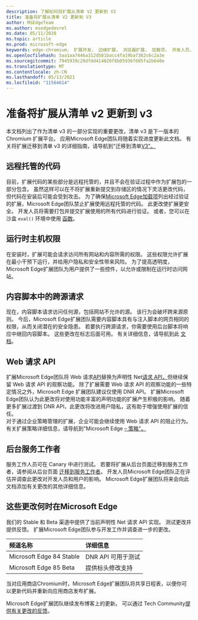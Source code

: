 ```yaml
---
description: 了解如何将扩展从清单 V2 更新到 V3
title: 准备将扩展从清单 V2 更新到 V3
author: MSEdgeTeam
ms.author: msedgedevrel
ms.date: 05/11/2020
ms.topic: article
ms.prod: microsoft-edge
keywords: edge-chromium， 扩展开发， 边缘扩展， 浏览器扩展， 加载项， 开发人员， 清单 v3， 迁移到清单 v3
ms.openlocfilehash: 5aa1aa7446a312d581bacc4fa19ba7362c6c2a3e
ms.sourcegitcommit: 7945939c29dfdd414020f8b05936f605fa2b640e
ms.translationtype: MT
ms.contentlocale: zh-CN
ms.lasthandoff: 05/13/2021
ms.locfileid: "11564614"
---
```

# <a name="prepare-to-update-your-extensions-from-manifest-v2-to-v3"></a>准备将扩展从清单 v2 更新到 v3  

本文档列出了作为清单 v3 的一部分实现的重要更改，清单 v3 是下一版本的 Chromium 扩展平台。  应用Microsoft Edge团队将随着实现进度更新此文档。  有关将扩展迁移到清单 v3 的详细指南，请导航到"迁移到清单[V3"。][ChromeDeveloperDocsExtensionsMv3Mv3MigrationChecklist]  

## <a name="remotely-hosted-code"></a>远程托管的代码  

目前，扩展代码的某些部分是远程托管的，并且不会在验证过程中作为扩展包的一部分包含。  虽然这样可以在不将扩展重新提交到存储区的情况下灵活更改代码，但代码在安装后可能会受到攻击。  为了确保[Microsoft Edge加载项][MicrosoftMicrosoftedgeAddons]列出经过验证的扩展，Microsoft Edge团队禁止扩展使用远程托管的代码。  此更改使扩展更安全。  开发人员将需要打包并提交扩展使用的所有代码进行验证。  或者，您可以在沙盒 `eval()` 环境中使用 [函数][ChromeDeveloperDocsExtensionsMv2Sandboxingeval]。  

## <a name="run-time-host-permissions"></a>运行时主机权限  

在安装时，扩展可能会请求访问所有网站和内容所需的权限。  这些权限允许扩展在最小干预下运行，并给用户隐私和安全性带来风险。  为了提高透明度，Microsoft Edge扩展团队为用户提供了一些控件，以允许或限制在运行时访问网站。  

## <a name="cross-origin-requests-in-content-scripts"></a>内容脚本中的跨源请求  

现在，内容脚本请求访问任何源，包括网站不允许的源。  该行为会破坏跨来源原则。  今后，Microsoft Edge扩展团队需要内容脚本具有与注入脚本的网页相同的权限，从而关闭潜在的安全隐患。  若要执行跨源请求，你需要使用后台脚本将响应中继回内容脚本。  这些更改在标志后面可用。  有关详细信息，请导航到此 [文档][ChromiumHomeChromiumSecurityExtensionContentScriptFetches]。  

## <a name="web-request-api"></a>Web 请求 API  

扩展Microsoft Edge团队将 Web 请求[API][ChromeDeveloperDocsExtensionsReferenceWebrequest]替换为声明性 Net[请求 API，][ChromeDeveloperDocsExtensionsReferenceDeclarativenetrequest]但继续保留 Web 请求 API 的观察功能。  除了扩展需要 Web 请求 API 的观察功能的一些特定情况之外，Microsoft Edge 扩展团队建议仅使用 DNR API。  扩展Microsoft Edge团队认为此更改将对使用功能丰富的声明功能的扩展产生积极的影响。  随着更多扩展过渡到 DNR API，此更改将改进用户隐私，这有助于增强使用扩展的信任。  
对于通过企业策略管理的扩展，企业可能会继续使用 Web 请求 API 的阻止行为。  有关扩展策略详细信息，请导航到"Microsoft Edge [– 策略"。][DeployedgeMicrosoftEdgePoliciesExtensions]  

## <a name="background-service-workers"></a>后台服务工作者  
 
服务工作人员可在 Canary 中进行测试。  若要将扩展从后台页面迁移到服务工作者，请参阅从后台页面 [迁移到服务工作者][ChromeDeveloperDocsExtensionsMv3MigratingToServiceWorkers]。  开发人员Microsoft Edge团队正在评估并调查此更改对开发人员和用户的影响。  Microsoft Edge扩展团队将来会向此文档添加有关更改的其他详细信息。  

## <a name="when-are-these-changes-available-in-microsoft-edge"></a>这些更改何时在Microsoft Edge  

我们的 Stable 和 Beta 渠道中提供了当前声明性 Net 请求 API 实现。  测试更改并提供反馈。  扩展Microsoft Edge团队参与开发工作并调查进一步的更改。  

| 频道名称 | 详细信息 |  
|:--- |:--- |  
| Microsoft Edge 84 Stable | DNR API 可用于测试 |  
| Microsoft Edge 85 Beta | 提供标头修改支持|  

当对应用商店Chromium时，Microsoft Edge扩展团队将共享日程表，以便你可以更新代码并重新向应用商店发布扩展。  

Microsoft Edge扩展团队继续发布博客上的更新。  可以通过 Tech Community[提供有关更改的反馈][MicrosoftTechcommunityT5ArticlesManifestV3ChnagesAreNowAvailableInMicrosoftEdgeMP1780254]。

<!-- links -->  

[DeployedgeMicrosoftEdgePoliciesExtensions]: /deployedge/microsoft-edge-policies#extensions "扩展 - Microsoft Edge - 策略|Microsoft Docs"  

[MicrosoftMicrosoftedgeAddons]: https://microsoftedge.microsoft.com/addons "Microsoft Edge 加载项"  

[MicrosoftTechcommunityT5ArticlesManifestV3ChnagesAreNowAvailableInMicrosoftEdgeMP1780254]: https://techcommunity.microsoft.com/t5/articles/manifest-v3-changes-are-now-available-in-microsoft-edge/m-p/1780254 "清单 V3 更改现已在 Microsoft Edge |Microsoft 技术Community"  

[ChromeDeveloperDocsExtensionsMv2Sandboxingeval]: https://developer.chrome.com/docs/extensions/mv2/sandboxingEval "在 Chrome 扩展中使用 eval |Chrome 开发人员"  
[ChromeDeveloperDocsExtensionsMv3MigratingToServiceWorkers]:  https://developer.chrome.com/docs/extensions/mv3/migrating_to_service_workers "从后台页面迁移到服务工作者|Chrome 开发人员"  
[ChromeDeveloperDocsExtensionsMv3Mv3MigrationChecklist]: https://developer.chrome.com/docs/extensions/mv3/mv3-migration-checklist "清单 V3 迁移清单|Chrome 开发人员"    

[ChromeDeveloperDocsExtensionsReferenceDeclarativenetrequest]: https://developer.chrome.com/docs/extensions/reference/declarativeNetRequest "chrome.declarativeNetRequest |Chrome 开发人员"  
[ChromeDeveloperDocsExtensionsReferenceWebrequest]: https://developer.chrome.com/docs/extensions/reference/webRequest "chrome.webRequest |Chrome 开发人员"  

[ChromiumHomeChromiumSecurityExtensionContentScriptFetches]: https://www.chromium.org/Home/chromium-security/extension-content-script-fetches "对 Chrome 扩展内容脚本中跨源请求的更改|项目Chromium"  
